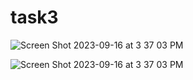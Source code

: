 # task3
![Screen Shot 2023-09-16 at 3 37 03 PM](https://github.com/Sobhyz/ICTHub-flutter/assets/93830386/950101d1-49b3-4953-bad9-36ed60cf34d6)

![Screen Shot 2023-09-16 at 3 37 03 PM](https://github.com/Sobhyz/ICTHub-flutter/assets/93830386/9b62839b-f6c8-496e-9150-417b5f456265)
